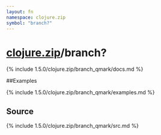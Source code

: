 ```yaml
---
layout: fn
namespace: clojure.zip
symbol: "branch?"
---
```


# [clojure.zip](../)/branch?

{% include 1.5.0/clojure.zip/branch_qmark/docs.md %}

##Examples

{% include 1.5.0/clojure.zip/branch_qmark/examples.md %}
## Source
{% include 1.5.0/clojure.zip/branch_qmark/src.md %}

